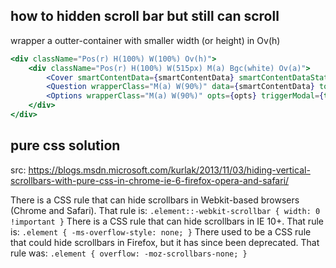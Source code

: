 ## how to hidden scroll bar but still can scroll

wrapper a outter-container with smaller width (or height) in Ov(h)

```jsx
<div className="Pos(r) H(100%) W(100%) Ov(h)">
    <div className="Pos(r) H(100%) W(515px) M(a) Bgc(white) Ov(a)">
        <Cover smartContentData={smartContentData} smartContentDataStat={smartContentDataStat} />
        <Question wrapperClass="M(a) W(90%)" data={smartContentData} total={smartContentData.questions.length || 0} currentIndex={0} />
        <Options wrapperClass="M(a) W(90%)" opts={opts} triggerModal={this.handleClick}/>
    </div>
</div>
```

## pure css solution
src: https://blogs.msdn.microsoft.com/kurlak/2013/11/03/hiding-vertical-scrollbars-with-pure-css-in-chrome-ie-6-firefox-opera-and-safari/

There is a CSS rule that can hide scrollbars in Webkit-based browsers (Chrome and Safari).  That rule is: 
    `.element::-webkit-scrollbar { width: 0 !important }`
There is a CSS rule that can hide scrollbars in IE 10+.  That rule is: 
    `.element { -ms-overflow-style: none; }`
There used to be a CSS rule that could hide scrollbars in Firefox, but it has since been deprecated.  That rule was: 
    `.element { overflow: -moz-scrollbars-none; }`

